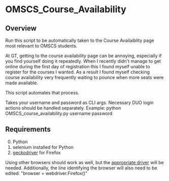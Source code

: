 # OMSCS_Course_Availability

## Overview
Run this script to be automatically taken to the Course Availaiblity page most relevant to OMSCS students.

At GT, getting to the course availability page can be annoying, especially if you find yourself doing it repeatedly.
When I recently didn't manage to get online during the first day of registration this I found myself unable to register for the courses I wanted. As a result I found myself checking course availability very frequently waiting to pounce when more seats were made available. 

This script automates that process. 

Takes your username and password as CLI args. Necessary DUO login actions should be handled separately.
Example:
python OMSCS_course_availability.py username password

## Requirements
0) Python
1) selenium installed for Python
2) [geckodriver](https://github.com/mozilla/geckodriver/releases) for Firefox

Using other browsers should work as well, but the [appropriate driver](https://seleniumhq.github.io/docs/wd.html#quick_reference) will be needed. 
Additionally, the line identifying the browser will also need to be edited: "browser = webdriver.Firefox()"

